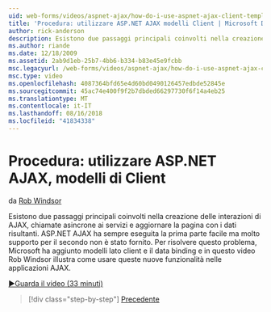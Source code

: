 ```yaml
---
uid: web-forms/videos/aspnet-ajax/how-do-i-use-aspnet-ajax-client-templates
title: 'Procedura: utilizzare ASP.NET AJAX modelli Client | Microsoft Docs'
author: rick-anderson
description: Esistono due passaggi principali coinvolti nella creazione delle interazioni di AJAX, chiamate asincrone ai servizi e aggiornare la pagina con i dati risultanti. H di ASP.NET AJAX...
ms.author: riande
ms.date: 12/18/2009
ms.assetid: 2ab9d1eb-25b7-4bb6-b334-b83e45e9fcbb
msc.legacyurl: /web-forms/videos/aspnet-ajax/how-do-i-use-aspnet-ajax-client-templates
msc.type: video
ms.openlocfilehash: 4087364bfd65e4d60bd0490126457edbde52845e
ms.sourcegitcommit: 45ac74e400f9f2b7dbded66297730f6f14a4eb25
ms.translationtype: MT
ms.contentlocale: it-IT
ms.lasthandoff: 08/16/2018
ms.locfileid: "41834338"
---
```

<a name="how-do-i-use-aspnet-ajax-client-templates"></a>Procedura: utilizzare ASP.NET AJAX, modelli di Client
====================
da [Rob Windsor](https://twitter.com/robwindsor)

Esistono due passaggi principali coinvolti nella creazione delle interazioni di AJAX, chiamate asincrone ai servizi e aggiornare la pagina con i dati risultanti. ASP.NET AJAX ha sempre eseguita la prima parte facile ma molto supporto per il secondo non è stato fornito. Per risolvere questo problema, Microsoft ha aggiunto modelli lato client e il data binding e in questo video Rob Windsor illustra come usare queste nuove funzionalità nelle applicazioni AJAX.

[&#9654;Guarda il video (33 minuti)](https://channel9.msdn.com/Blogs/ASP-NET-Site-Videos/how-do-i-use-aspnet-ajax-client-templates)

> [!div class="step-by-step"]
> [Precedente](how-do-i-customize-error-handling-for-the-aspnet-ajax-updatepanel.md)

